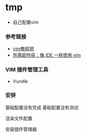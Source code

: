 # tmp

- 自己配置vim

### 参考链接

- [vim教程网](https://vim.ink/)
- [所需即所获：像 IDE 一样使用 vim](https://github.com/yangyangwithgnu/use_vim_as_ide)

### VIM 插件管理工具

- Vundle

### 安排

基础配置没有完成
基础配置没有测试 

渲染文件配置


安装插件管理器
